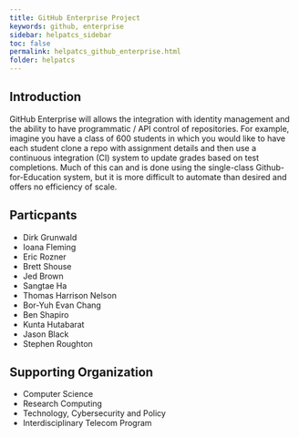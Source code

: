 ```yaml
---
title: GitHub Enterprise Project
keywords: github, enterprise
sidebar: helpatcs_sidebar
toc: false
permalink: helpatcs_github_enterprise.html
folder: helpatcs
---
```


## Introduction

GitHub Enterprise will allows the integration with identity management and the ability to have programmatic / API control of repositories. For example, imagine you have a class of 600 students in which you would like to have each student clone a repo with assignment details and then use a continuous integration (CI) system to update grades based on test completions. Much of this can and is done using the single-class Github-for-Education system, but it is more difficult to automate than desired and offers no efficiency of scale.

## Particpants

* Dirk Grunwald
* Ioana Fleming
* Eric Rozner
* Brett Shouse
* Jed Brown
* Sangtae Ha
* Thomas Harrison Nelson
* Bor-Yuh Evan Chang
* Ben Shapiro
* Kunta Hutabarat
* Jason Black
* Stephen Roughton

## Supporting Organization

* Computer Science
* Research Computing
* Technology, Cybersecurity and Policy
* Interdisciplinary Telecom Program
